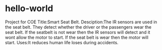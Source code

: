 # hello-world
Project for COE
Title:Smart Seat Belt.
Desciption:The IR sensors are used in the seat belt. They detect whether the driver or the passengers wear the seat belt. If the seatbelt is not wear then the IR sensors will detect and it wont allow the motor to start. If the seat belt is wear then the motor will start.
Uses:It reduces human life loses during accidents.
